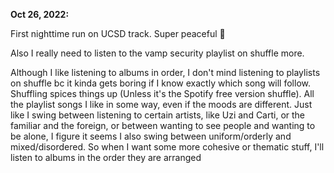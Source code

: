 **Oct 26, 2022:**

First nighttime run on UCSD track. Super peaceful 🌙 

Also I really need to listen to the vamp security playlist on shuffle more. 

Although I like listening to albums in order, I don't mind listening to playlists on shuffle bc it kinda gets boring if I know exactly which song will follow. Shuffling spices things up (Unless it's the Spotify free version shuffle). All the playlist songs I like in some way, even if the moods are different. Just like I swing between listening to certain artists, like Uzi and Carti, or the familiar and the foreign, or between wanting to see people and wanting to be alone, I figure it seems I also swing between uniform/orderly and mixed/disordered. So when I want some more cohesive or thematic stuff, I'll listen to albums in the order they are arranged

